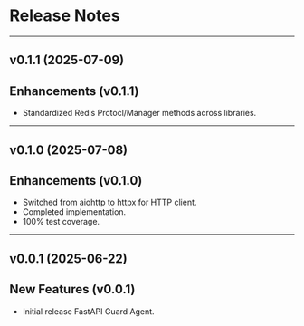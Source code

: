 Release Notes
=============

___

v0.1.1 (2025-07-09)
-------------------

Enhancements (v0.1.1)
------------
- Standardized Redis Protocl/Manager methods across libraries.

___

v0.1.0 (2025-07-08)
-------------------

Enhancements (v0.1.0)
------------
- Switched from aiohttp to httpx for HTTP client.
- Completed implementation.
- 100% test coverage.

___

v0.0.1 (2025-06-22)
-------------------

New Features (v0.0.1)
------------
- Initial release FastAPI Guard Agent.
